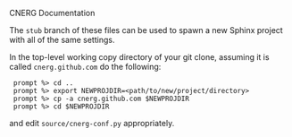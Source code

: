 CNERG Documentation

The ``stub`` branch of these files can be used to spawn a new Sphinx
project with all of the same settings.

In the top-level working copy directory of your git clone, assuming
it is called ``cnerg.github.com`` do the following:

     prompt %> cd ..
     prompt %> export NEWPROJDIR=<path/to/new/project/directory>
     prompt %> cp -a cnerg.github.com $NEWPROJDIR
     prompt %> cd $NEWPROJDIR
     
and edit ``source/cnerg-conf.py`` appropriately.

